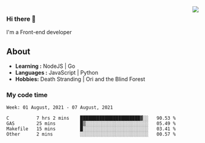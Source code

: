 <img align='right' src="https://github-readme-stats.vercel.app/api?username=strugglebak&show_icons=true">

### Hi there 👋

I'm a Front-end developer

## About

-  **Learning :** NodeJS | Go
-  **Languages :** JavaScript | Python
-  **Hobbies:** Death Stranding | Ori and the Blind Forest

### My code time

<!--START_SECTION:waka-->
```text
Week: 01 August, 2021 - 07 August, 2021

C          7 hrs 2 mins    ██████████████████████▓░░   90.53 % 
GAS        25 mins         █▒░░░░░░░░░░░░░░░░░░░░░░░   05.49 % 
Makefile   15 mins         █░░░░░░░░░░░░░░░░░░░░░░░░   03.41 % 
Other      2 mins          ░░░░░░░░░░░░░░░░░░░░░░░░░   00.57 % 
```
<!--END_SECTION:waka-->
